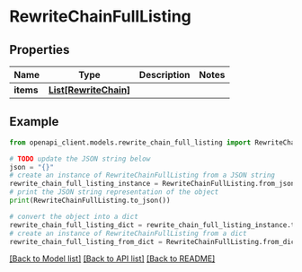 # RewriteChainFullListing


## Properties

Name | Type | Description | Notes
------------ | ------------- | ------------- | -------------
**items** | [**List[RewriteChain]**](RewriteChain.md) |  | 

## Example

```python
from openapi_client.models.rewrite_chain_full_listing import RewriteChainFullListing

# TODO update the JSON string below
json = "{}"
# create an instance of RewriteChainFullListing from a JSON string
rewrite_chain_full_listing_instance = RewriteChainFullListing.from_json(json)
# print the JSON string representation of the object
print(RewriteChainFullListing.to_json())

# convert the object into a dict
rewrite_chain_full_listing_dict = rewrite_chain_full_listing_instance.to_dict()
# create an instance of RewriteChainFullListing from a dict
rewrite_chain_full_listing_from_dict = RewriteChainFullListing.from_dict(rewrite_chain_full_listing_dict)
```
[[Back to Model list]](../README.md#documentation-for-models) [[Back to API list]](../README.md#documentation-for-api-endpoints) [[Back to README]](../README.md)


